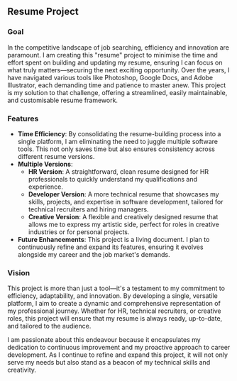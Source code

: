 ## Resume Project

### Goal

In the competitive landscape of job searching, efficiency and innovation are paramount. I am creating this "resume" project to minimise the time and effort spent on building and updating my resume, ensuring I can focus on what truly matters—securing the next exciting opportunity. Over the years, I have navigated various tools like Photoshop, Google Docs, and Adobe Illustrator, each demanding time and patience to master anew. This project is my solution to that challenge, offering a streamlined, easily maintainable, and customisable resume framework.

### Features

- **Time Efficiency**: By consolidating the resume-building process into a single platform, I am eliminating the need to juggle multiple software tools. This not only saves time but also ensures consistency across different resume versions.
- **Multiple Versions**:
  - **HR Version**: A straightforward, clean resume designed for HR professionals to quickly understand my qualifications and experience.
  - **Developer Version**: A more technical resume that showcases my skills, projects, and expertise in software development, tailored for technical recruiters and hiring managers.
  - **Creative Version**: A flexible and creatively designed resume that allows me to express my artistic side, perfect for roles in creative industries or for personal projects.
- **Future Enhancements**: This project is a living document. I plan to continuously refine and expand its features, ensuring it evolves alongside my career and the job market's demands.

### Vision

This project is more than just a tool—it's a testament to my commitment to efficiency, adaptability, and innovation. By developing a single, versatile platform, I aim to create a dynamic and comprehensive representation of my professional journey. Whether for HR, technical recruiters, or creative roles, this project will ensure that my resume is always ready, up-to-date, and tailored to the audience.

I am passionate about this endeavour because it encapsulates my dedication to continuous improvement and my proactive approach to career development. As I continue to refine and expand this project, it will not only serve my needs but also stand as a beacon of my technical skills and creativity.
